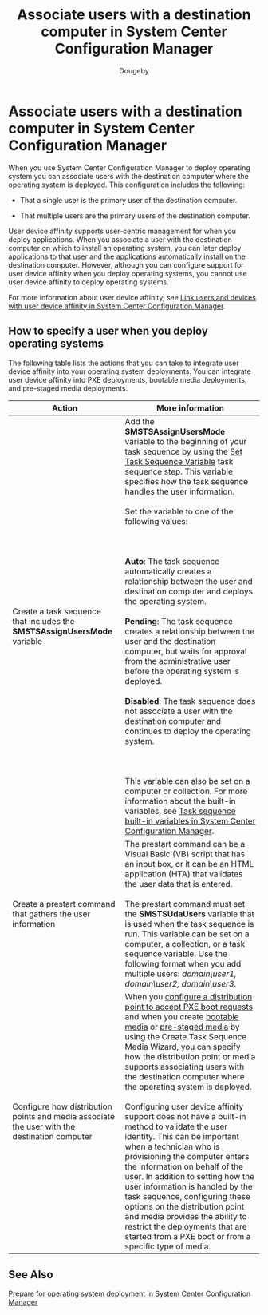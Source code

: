 ﻿---
title: "Associate users with a destination computer in System Center Configuration Manager"
ms.custom: na
ms.date: 07/28/2016
ms.prod: configuration-manager
ms.reviewer: na
ms.suite: na
ms.technology: 
  - configmgr-osd
ms.tgt_pltfrm: na
ms.topic: article
ms.assetid: 07c3c6d9-f056-4c4d-bc70-ede5ca933807
caps.latest.revision: 9
caps.handback.revision: 0
author: Dougeby

---
# Associate users with a destination computer in System Center Configuration Manager
When you use System Center Configuration Manager to deploy operating system you can associate users with the destination computer where the operating system is deployed. This configuration includes the following:  
  
-   That a single user is the primary user of the destination computer.  
  
-   That multiple users are the primary users of the destination computer.  
  
 User device affinity supports user-centric management for when you deploy applications. When you associate a user with the destination computer on which to install an operating system, you can later deploy applications to that user and the applications automatically install on the destination computer. However, although you can configure support for user device affinity when you deploy operating systems, you cannot use user device affinity to deploy operating systems.  
  
 For more information about user device affinity, see [Link users and devices with user device affinity in System Center Configuration Manager](../../apps/deploy-use/link-users-and-devices-with-user-device-affinity.md).  
  
## How to specify a user when you deploy operating systems  
 The following table lists the actions that you can take to integrate user device affinity into your operating system deployments. You can integrate user device affinity into PXE deployments, bootable media deployments, and pre-staged media deployments.  
  
|Action|More information|  
|------------|----------------------|  
|Create a task sequence that includes the **SMSTSAssignUsersMode** variable|Add the **SMSTSAssignUsersMode** variable to the beginning of your task sequence by using the  [Set Task Sequence Variable](../../osd/understand/task-sequence-steps.md#BKMK_SetTaskSequenceVariable) task sequence step. This variable specifies how the task sequence handles the user information.<br /><br /> Set the variable to one of the following values:<br /><br /> <br /><br /> **Auto**: The task sequence automatically creates a relationship between the user and destination computer and deploys the operating system.<br /><br /> **Pending**: The task sequence creates a relationship between the user and the destination computer, but waits for approval from the administrative user before the operating system is deployed.<br /><br /> **Disabled**: The task sequence does not associate a user with the destination computer and continues to deploy the operating system.<br /><br /> <br /><br /> This variable can also be set on a computer or collection. For more information about the built-in variables, see [Task sequence built-in variables in System Center Configuration Manager](../../osd/understand/task-sequence-built-in-variables.md).|  
|Create a prestart command that gathers the user information|The prestart command can be a Visual Basic (VB) script that has an input box, or it can be an HTML application (HTA) that validates the user data that is entered.<br /><br /> The prestart command must set the **SMSTSUdaUsers** variable that is used when the task sequence is run. This variable can be set on a computer, a collection, or a task sequence variable. Use the following format when you add multiple users: *domain\user1, domain\user2, domain\user3*.|  
|Configure how distribution points and media associate the user with the destination computer|When you [configure a distribution point to accept PXE boot requests](https://technet.microsoft.com/library/mt627944\(TechNet.10\).aspx#BKMK_PXEDistributionPoint) and when you create [bootable media](http://technet.microsoft.com/library/mt627921\(TechNet.10\).aspx) or [pre-staged media](https://technet.microsoft.com/library/mt627922\(TechNet.10\).aspx) by using the Create Task Sequence Media Wizard, you can specify how the distribution point or media supports associating users with the destination computer where the operating system is deployed.<br /><br /> Configuring user device affinity support does not have a built-in method to validate the user identity. This can be important when a technician who is provisioning the computer enters the information on behalf of the user. In addition to setting how the user information is handled by the task sequence, configuring these options on the distribution point and media provides the ability to restrict the deployments that are started from a PXE boot or from a specific type of media.|  
  
## See Also  
 [Prepare for operating system deployment in System Center Configuration Manager](../../osd/deploy-use/prepare-for-operating-system-deployment.md)

